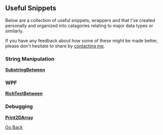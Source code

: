 ## Useful Snippets

Below are a collection of useful snippets, wrappers and  that I've created personally and organized into catagories relating to major data types or similarly.

If you have any feedback about how some of these might be made better, please don't hesitate to share by [contacting me](https://trevorghseay.github.io/goto-Toggle/Contact).

### String Manipulation

**[SubstringBetween](https://trevorghseay.github.io/goto-Toggle/SubstringBetween)**

### WPF

**[RichTextBetween](https://trevorghseay.github.io/goto-Toggle/RichTextBetween)**

### Debugging

**[Print2DArray](https://trevorghseay.github.io/goto-Toggle/Print2DArray)**

[Go Back](https://trevorghseay.github.io/goto-Toggle/Practice)
